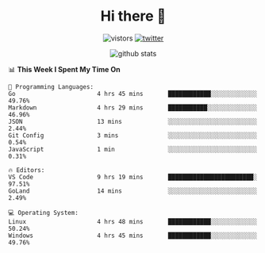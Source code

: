 <h1 align="center">Hi there 👋 </h3>

<p align="center">
  <img src="https://visitor-badge.glitch.me/badge?page_id=keithnull" alt="vistors" />
  <a href="https://twitter.com/_keithnull"><img src="https://img.shields.io/badge/@__keithnull-1DA1F2?style=flat&logo=Twitter&logoColor=white" alt="twitter"/></a>
</p>

<p align="center">
  <img src="https://github-readme-stats.vercel.app/api?username=keithnull&count_private=true&show_icons=true&theme=vue-dark&hide_title=true" alt="github stats" />
</p>

<!--START_SECTION:waka-->
📊 **This Week I Spent My Time On** 

```text
💬 Programming Languages: 
Go                       4 hrs 45 mins       ████████████░░░░░░░░░░░░░   49.76% 
Markdown                 4 hrs 29 mins       ███████████░░░░░░░░░░░░░░   46.96% 
JSON                     13 mins             ░░░░░░░░░░░░░░░░░░░░░░░░░   2.44% 
Git Config               3 mins              ░░░░░░░░░░░░░░░░░░░░░░░░░   0.54% 
JavaScript               1 min               ░░░░░░░░░░░░░░░░░░░░░░░░░   0.31%

🔥 Editors: 
VS Code                  9 hrs 19 mins       ████████████████████████░   97.51% 
GoLand                   14 mins             ░░░░░░░░░░░░░░░░░░░░░░░░░   2.49%

💻 Operating System: 
Linux                    4 hrs 48 mins       ████████████░░░░░░░░░░░░░   50.24% 
Windows                  4 hrs 45 mins       ████████████░░░░░░░░░░░░░   49.76%

```


<!--END_SECTION:waka-->
